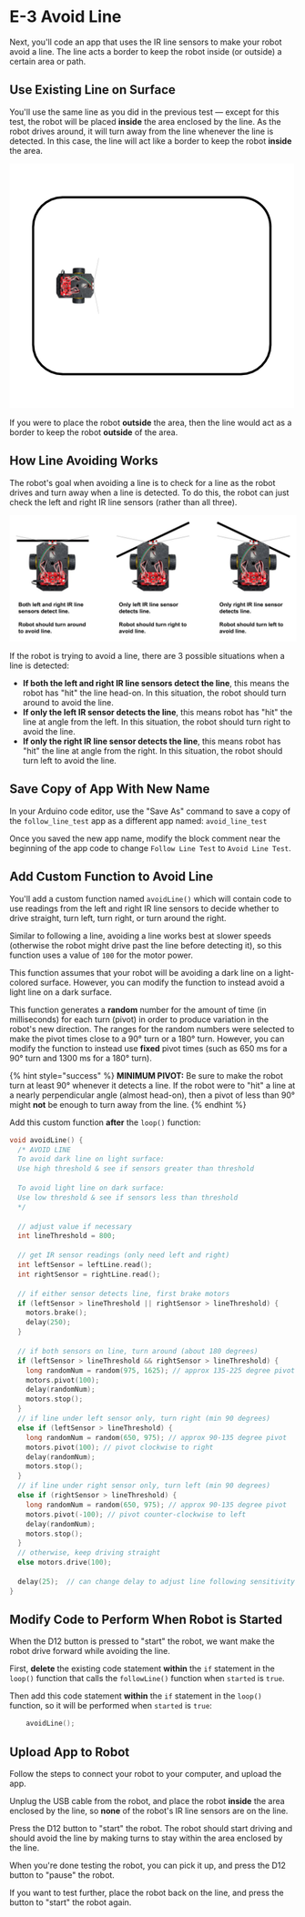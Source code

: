 # E-3 Avoid Line

Next, you'll code an app that uses the IR line sensors to make your robot avoid a line. The line acts a border to keep the robot inside \(or outside\) a certain area or path.

## Use Existing Line on Surface

You'll use the same line as you did in the previous test — except for this test, the robot will be placed **inside** the area enclosed by the line. As the robot drives around, it will turn away from the line whenever the line is detected. In this case, the line will act like a border to keep the robot **inside** the area.

![](../../.gitbook/assets/avoid-line-diagram.png)

If you were to place the robot **outside** the area, then the line would act as a border to keep the robot **outside** of the area.

## How Line Avoiding Works

The robot's goal when avoiding a line is to check for a line as the robot drives and turn away when a line is detected. To do this, the robot can just check the left and right IR line sensors \(rather than all three\).

![](../../.gitbook/assets/avoid-line-choices.jpg)

If the robot is trying to avoid a line, there are 3 possible situations when a line is detected:

* **If both the left and right IR line sensors detect the line**, this means the robot has "hit" the line head-on. In this situation, the robot should turn around to avoid the line.
* **If only the left IR sensor detects the line**, this means robot has "hit" the line at angle from the left. In this situation, the robot should turn right to avoid the line.
* **If only the right IR line sensor detects the line**, this means robot has "hit" the line at angle from the right. In this situation, the robot should turn left to avoid the line.

## Save Copy of App With New Name <a id="save-copy-of-app-with-new-name"></a>

In your Arduino code editor, use the "Save As" command to save a copy of the `follow_line_test` app as a different app named: `avoid_line_test`

Once you saved the new app name, modify the block comment near the beginning of the app code to change `Follow Line Test` to `Avoid Line Test`.

## Add Custom Function to Avoid Line

You'll add a custom function named `avoidLine()` which will contain code to use readings from the left and right IR line sensors to decide whether to drive straight, turn left, turn right, or turn around the right.

Similar to following a line, avoiding a line works best at slower speeds \(otherwise the robot might drive past the line before detecting it\), so this function uses a value of `100` for the motor power.

This function assumes that your robot will be avoiding a dark line on a light-colored surface. However, you can modify the function to instead avoid a light line on a dark surface.

This function generates a **random** number for the amount of time \(in milliseconds\) for each turn \(pivot\) in order to produce variation in the robot's new direction. The ranges for the random numbers were selected to make the pivot times close to a 90° turn or a 180° turn. However, you can modify the function to instead use **fixed** pivot times \(such as 650 ms for a 90° turn and 1300 ms for a 180° turn\).

{% hint style="success" %}
**MINIMUM PIVOT:**  Be sure to make the robot turn at least 90° whenever it detects a line. If the robot were to "hit" a line at a nearly perpendicular angle \(almost head-on\), then a pivot of less than 90° might **not** be enough to turn away from the line.
{% endhint %}

Add this custom function **after** the `loop()` function:

```cpp
void avoidLine() {
  /* AVOID LINE
  To avoid dark line on light surface:
  Use high threshold & see if sensors greater than threshold

  To avoid light line on dark surface:
  Use low threshold & see if sensors less than threshold
  */

  // adjust value if necessary
  int lineThreshold = 800;

  // get IR sensor readings (only need left and right)
  int leftSensor = leftLine.read();
  int rightSensor = rightLine.read();

  // if either sensor detects line, first brake motors
  if (leftSensor > lineThreshold || rightSensor > lineThreshold) {
    motors.brake();
    delay(250);
  }

  // if both sensors on line, turn around (about 180 degrees)
  if (leftSensor > lineThreshold && rightSensor > lineThreshold) {
    long randomNum = random(975, 1625); // approx 135-225 degree pivot
    motors.pivot(100);
    delay(randomNum);
    motors.stop();
  }
  // if line under left sensor only, turn right (min 90 degrees)
  else if (leftSensor > lineThreshold) {
    long randomNum = random(650, 975); // approx 90-135 degree pivot
    motors.pivot(100); // pivot clockwise to right
    delay(randomNum);
    motors.stop();
  }
  // if line under right sensor only, turn left (min 90 degrees)
  else if (rightSensor > lineThreshold) {
    long randomNum = random(650, 975); // approx 90-135 degree pivot
    motors.pivot(-100); // pivot counter-clockwise to left
    delay(randomNum);
    motors.stop();
  }
  // otherwise, keep driving straight
  else motors.drive(100);

  delay(25);  // can change delay to adjust line following sensitivity    
}
```

## Modify Code to Perform When Robot is Started

When the D12 button is pressed to "start" the robot, we want make the robot drive forward while avoiding the line.

First, **delete** the existing code statement **within** the `if` statement in the `loop()` function that calls the `followLine()` function  when `started` is `true`.

Then add this code statement **within** the `if` statement in the `loop()` function, so it will be performed when `started` is `true`:

```cpp
    avoidLine();
```

## Upload App to Robot

Follow the steps to connect your robot to your computer, and upload the app.

Unplug the USB cable from the robot, and place the robot **inside** the area enclosed by the line, so **none** of the robot's IR line sensors are on the line.

Press the D12 button to "start" the robot. The robot should start driving and should avoid the line by making turns to stay within the area enclosed by the line.

When you're done testing the robot, you can pick it up, and press the D12 button to "pause" the robot.

If you want to test further, place the robot back on the line, and press the button to "start" the robot again.

